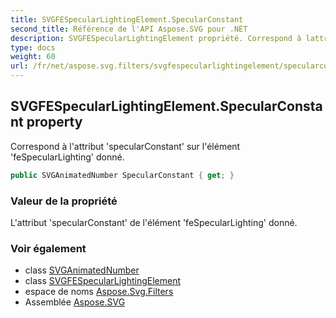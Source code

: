 ```yaml
---
title: SVGFESpecularLightingElement.SpecularConstant
second_title: Référence de l'API Aspose.SVG pour .NET
description: SVGFESpecularLightingElement propriété. Correspond à lattribut specularConstant sur lélément feSpecularLighting donné.
type: docs
weight: 60
url: /fr/net/aspose.svg.filters/svgfespecularlightingelement/specularconstant/
---
```

## SVGFESpecularLightingElement.SpecularConstant property

Correspond à l'attribut 'specularConstant' sur l'élément 'feSpecularLighting' donné.

```csharp
public SVGAnimatedNumber SpecularConstant { get; }
```

### Valeur de la propriété

L'attribut 'specularConstant' de l'élément 'feSpecularLighting' donné.

### Voir également

* class [SVGAnimatedNumber](../../../aspose.svg.datatypes/svganimatednumber/)
* class [SVGFESpecularLightingElement](../)
* espace de noms [Aspose.Svg.Filters](../../svgfespecularlightingelement/)
* Assemblée [Aspose.SVG](../../../)


